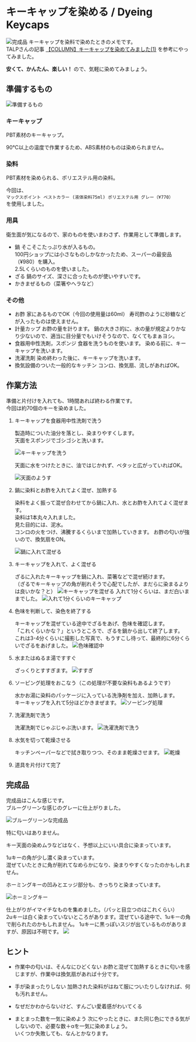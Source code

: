 # キーキャップを染める / Dyeing Keycaps

![完成品](./assets/IMG_3766.jpeg)
キーキャップを染料で染めたときのメモです。  
TALPさんの記事 [【COLUMN】キーキャップを染めてみました(1)](https://talpkeyboard.net/news/5a59a40cc8f22c513a002434) を参考にやってみました。

**安くて、かんたん、楽しい！**
ので、気軽に染めてみましょう。

## 準備するもの

![準備するもの](./assets/IMG_3739.jpeg)

### キーキャップ

PBT素材のキーキャップ。  

90℃以上の温度で作業するため、ABS素材のものは染められません。

### 染料

PBT素材を染められる、ポリエステル用の染料。  

今回は、  
`マックスポイント ベストカラー (液体染料75ml) ポリエステル用 グレー（¥770）`  
を使用しました。  

### 用具

衛生面が気になるので、家のものを使いまわさず、作業用として準備します。

- 鍋
  そこそこたっぷり水が入るもの。  
  100円ショップには小さなものしかなかったため、スーパーの最安品（¥980）を購入。  
  2.5Lくらいのものを使いました。
- ざる
  鍋のサイズ、深さに合ったものが使いやすいです。
- かきまぜるもの（菜箸やヘラなど）

### その他

- お酢
  家にあるものでOK（今回の使用量は60ml）
  寿司酢のように砂糖などが入ったものは使えません。
- 計量カップ
  お酢の量を計ります。
  鍋の大きさ的に、水の量が規定よりかなり少ないので、適当に目分量でもいけそうなので、なくてもまぁヨシ。
- 食器用中性洗剤，スポンジ
  食器を洗うものを使います。
  染める前に、キーキャップを洗います。
- 洗濯洗剤
  染め終わった後に、キーキャップを洗います。
- 換気設備のついた一般的なキッチン
  コンロ、換気扇、流しがあればOK。

## 作業方法

準備と片付けを入れても、1時間あれば終わる作業です。  
今回は約70個のキーを染めました。

1. キーキャップを食器用中性洗剤で洗う

    製造時についた油分を落とし、染まりやすくします。  
    天面をスポンジでゴシゴシと洗います。

    ![キーキャップを洗う](./assets/IMG_3740.jpeg)

    天面に水をつけたときに、油ではじかれず、ベタッと広がっていればOK。

    ![天面のようす](./assets/IMG_3744.jpeg)

1. 鍋に染料とお酢を入れてよく混ぜ、加熱する

    染料をよく振って混ぜ合わせてから鍋に入れ、水とお酢を入れてよく混ぜます。  
    染料は1本丸々入れました。  
    見た目的には、泥水。  
    コンロの火をつけ、沸騰するくらいまで加熱していきます。
    お酢の匂いが強いので、換気扇をON。  

    ![鍋に入れて混ぜる](./assets/IMG_3746.jpeg)

1. キーキャップを入れて、よく混ぜる

    ざるに入れたキーキャップを鍋に入れ、菜箸などで混ぜ続けます。  
    （ざるでキーキャップの角が削れそうで心配でしたが、まだらに染まるよりは良いかな？と）
    ![キーキャップを混ぜる](./assets/IMG_3748.jpeg)
    入れて1分くらいは、まだ白いままでした。
    ![入れて1分くらいのキーキャップ](./assets/IMG_3750.jpeg)

1. 色味を判断して、染色を終了する

    キーキャップを混ぜている途中でざるをあげ、色味を確認します。  
    「これくらいかな？」というところで、ざるを鍋から出して終了します。  
    これは3-4分くらいに撮影した写真で、もうすこし待って、最終的に6分くらいでざるをあげました。
    ![色味確認中](./assets/IMG_3752.jpeg)

1. 水またはぬるま湯ですすぐ

    ざっくりとすすぎます。
    ![すすぎ](./assets/IMG_3753.jpeg)

1. ソーピング処理をおこなう（この処理が不要な染料もあるようです）

    水かお湯に染料のパッケージに入っている洗浄剤を加え、加熱します。  
    キーキャップを入れて5分ほどかきまぜます。
    ![ソーピング処理](./assets/IMG_3755.jpeg)

1. 洗濯洗剤で洗う

    洗濯洗剤でじゃぶじゃぶ洗います。
    ![洗濯洗剤で洗う](./assets/IMG_3756.jpeg)

1. 水気を切って乾燥させる

    キッチンペーパーなどで拭き取りつつ、そのまま乾燥させます。
    ![乾燥](./assets/IMG_3758.jpeg)

1. 道具を片付けて完了

## 完成品

完成品はこんな感じです。  
ブルーグリーンな感じのグレーに仕上がりました。

![ブルーグリーンな完成品](./assets/IMG_3763.jpeg)

特に匂いはありません。

キー天面の染めムラなどはなく、予想以上にいい具合に染まっています。  

1uキーの角が少し濃く染まっています。  
混ぜていたときに角が削れてなめらかになり、染まりやすくなったのかもしれません。

ホーミングキーの凹みとエッジ部分も、きっちりと染まっています。

![ホーミングキー](./assets/IMG_3762.jpeg)

仕上がりがイマイチなものを集めました。（パッと目立つのはこれくらい）  
2uキーは白く染まっていないところがあります。混ぜている途中で、1uキーの角で削られたのかもしれません。
1uキーに黒っぽいスジが出ているものがありますが、原因は不明です。
![](./assets/IMG_3761.jpeg)

## ヒント

- 作業中の匂いは、そんなにひどくない
  お酢と混ぜて加熱するときに匂いを感じますが、作業中は換気扇があれば十分です。

- 手が染まったりしない
  加熱された染料がはねて服についたりしなければ、何も汚れません。

- なぜだかわからないけど、すんごい愛着感がわいてくる

- まとまった数を一気に染めよう
  次にやったときに、また同じ色にできる気がしないので、必要な数＋αを一気に染めましょう。  
  いくつか失敗しても、なんとかなります。
